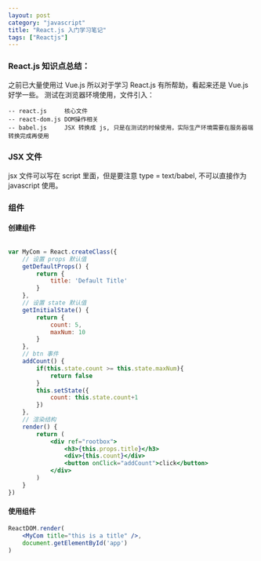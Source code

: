 ```yaml
---
layout: post
category: "javascript"
title: "React.js 入门学习笔记"
tags: ["Reactjs"]
---
```


### React.js 知识点总结：
之前已大量使用过 Vue.js 所以对于学习 React.js 有所帮助，看起来还是 Vue.js 好学一些。
测试在浏览器环境使用，文件引入：

```
-- react.js		核心文件
-- react-dom.js	DOM操作相关
-- babel.js		JSX 转换成 js, 只是在测试的时候使用，实际生产环境需要在服务器端转换完成再使用
```

### JSX 文件
jsx 文件可以写在 script 里面，但是要注意 type = text/babel, 不可以直接作为 javascript 使用。

### 组件
#### 创建组件
``` jsx

var MyCom = React.createClass({
	// 设置 props 默认值
	getDefaultProps() {
		return {
			title: 'Default Title'
		}
	},
	// 设置 state 默认值
	getInitialState() {
		return {
			count: 5,
			maxNum: 10
		}
	},
	// btn 事件
	addCount() {
		if(this.state.count >= this.state.maxNum){
			return false
		}
		this.setState({
			count: this.state.count+1
		})
	},
	// 渲染结构
	render() {
		return (
			<div ref="rootbox">
				<h3>{this.props.title}</h3>
				<div>{this.count}</div>
				<button onClick="addCount">click</button>
			</div>
		)
	}
})
```

#### 使用组件

``` jsx
ReactDOM.render(
	<MyCom title="this is a title" />,
	document.getElementById('app')
)
```